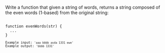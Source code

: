 <p>Write a function that given a string of words, returns a string composed of the even words (1-based) from the original string:</p>
<code>
function evenWords(str) {
  ...
}
<code>
Example input: <code>'aaa bbbb asda 1331 ewe'</code>
Example output: <code>'bbbb 1331'</code>
